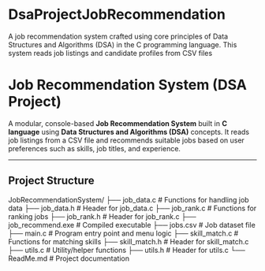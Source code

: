 # DsaProjectJobRecommendation
A job recommendation system crafted using core principles of Data Structures and Algorithms (DSA) in the C programming language. This system reads job listings and candidate profiles from CSV files

# Job Recommendation System (DSA Project)

A modular, console-based **Job Recommendation System** built in **C language** using **Data Structures and Algorithms (DSA)** concepts. It reads job listings from a CSV file and recommends suitable jobs based on user preferences such as skills, job titles, and experience.

---

## Project Structure

JobRecommendationSystem/
├── job_data.c           # Functions for handling job data
├── job_data.h           # Header for job_data.c
├── job_rank.c           # Functions for ranking jobs
├── job_rank.h           # Header for job_rank.c
├── job_recommend.exe    # Compiled executable
├── jobs.csv             # Job dataset file
├── main.c               # Program entry point and menu logic
├── skill_match.c        # Functions for matching skills
├── skill_match.h        # Header for skill_match.c
├── utils.c              # Utility/helper functions
├── utils.h              # Header for utils.c
└── ReadMe.md            # Project documentation

